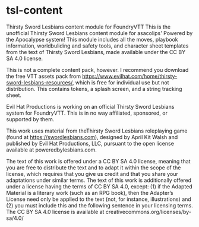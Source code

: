 # tsl-content
Thirsty Sword Lesbians content module for FoundryVTT
This is the unofficial Thirsty Sword Lesbians content module for asacolips' Powered by the Apocalypse system! This module includes all the moves, playbook information, worldbuliding and safety tools, and character sheet templates from the text of Thirsty Sword Lesbians, made available under the CC BY SA 4.0 license.



This is not a complete content pack, however. I recommend you download the free VTT assets pack from https://www.evilhat.com/home/thirsty-sword-lesbians-resources/, which is free for individual use but not distribution. This contains tokens, a splash screen, and a string tracking sheet.



Evil Hat Productions is working on an official Thirsty Sword Lesbians system for FoundryVTT. This is in no way affiliated, sponsored, or supported by them.



This work uses material from theThirsty Sword Lesbians roleplaying game (found at https://swordlesbians.com), designed by April Kit Walsh and published by Evil Hat Productions, LLC, pursuant to the open license available at poweredbylesbians.com.



The text of this work is offered under a CC BY SA 4.0 license, meaning that you are free to distribute the text and to adapt it within the scope of the license, which requires that you give us credit and that you share your adaptations under similar terms. The text of this work is additionally offered under a license having the terms of CC BY SA 4.0, except: (1) if the Adapted Material is a literary work (such as an RPG book), then the Adapter’s License need only be applied to the text (not, for instance, illustrations) and (2) you must include this and the following sentence in your licensing terms. The CC BY SA 4.0 license is available at creativecommons.org/licenses/by-sa/4.0/
